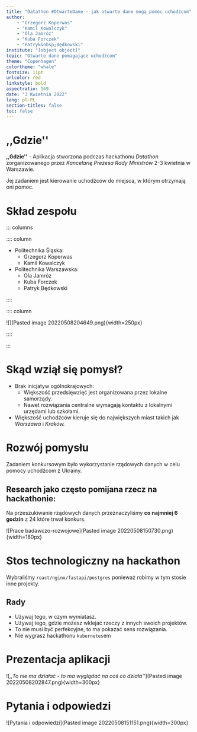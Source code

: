 ```yaml
---
title: "Datathon #OtwarteDane - jak otwarte dane mogą pomóc uchodźcom"
author: 
	- "Grzegorz Koperwas"
	- "Kamil Kowalczyk"
	- "Ola Jamróz"
	- "Kuba Forczek"
	- "Patryk&nbsp;Będkowski"
institute: "[object object]"
topic: "Otwarte dane pomagające uchodźcom"
theme: "Copenhagen"
colortheme: "whale"
fontsize: 11pt
urlcolor: red
linkstyle: bold
aspectratio: 169
date: "3 Kwietnia 2022"
lang: pl-PL
section-titles: false
toc: false
---
```

# ,,Gdzie'' 
**,,Gdzie''** - Aplikacja stworzona podczas hackathonu *Datathon* zorganizowanego przez *Kancelarię Prezesa Rady Ministrów* 2-3 kwietnia w Warszawie.

Jej zadaniem jest kierowanie uchodźców do miejsca, w którym otrzymają oni pomoc.



# Skład zespołu

::: columns

:::: column

- Politechnika Śląska:
	- Grzegorz Koperwas
	- Kamil Kowalczyk
- Politechnika Warszawska:
	- Ola Jamróz
	- Kuba Forczek
	- Patryk Będkowski

:::: 

:::: column

![](Pasted image 20220508204649.png){width=250px}

::::

::: 

# Skąd wziął się pomysł?
- Brak inicjatyw ogólnokrajowych:
	- Większość przedsięwzięć jest organizowana przez lokalne samorządy.
	- Nawet rozwiązania centralne wymagają kontaktu z lokalnymi urzędami lub szkołami.
- Większość uchodźców kieruje się do największych miast takich jak *Warszawa* i *Kraków.*

# Rozwój pomysłu

Zadaniem konkursowym było wykorzystanie rządowych danych w celu pomocy uchodźcom z Ukrainy.

## **Research** jako często pomijana rzecz na hackathonie:
Na przeszukiwanie rządowych danych przeznaczyliśmy **co najmniej 6 godzin** z 24 które trwał konkurs.



![Prace badawczo-rozwojowe](Pasted image 20220508150730.png){width=180px}


# Stos technologiczny na hackathon

Wybraliśmy `react/nginx/fastapi/postgres` ponieważ robimy w tym stosie inne projekty.

## Rady

- Używaj tego, w czym wymiatasz.
- Używaj tego, gdzie możesz wklejać rzeczy z innych swoich projektów.
- To nie musi być perfekcyjne, to ma pokazać sens rozwiązania.
- Nie wygrasz hackathonu `kubernetes`em

# Prezentacja aplikacji
![*,,To nie ma działać - to ma wyglądać na coś co działa''*](Pasted image 20220508202847.png){width=300px}

# Pytania i odpowiedzi

![Pytania i odpowiedzi](Pasted image 20220508151151.png){width=300px}



